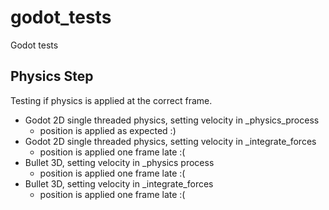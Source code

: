 # godot_tests
Godot tests

## Physics Step

Testing if physics is applied at the correct frame.

* Godot 2D single threaded physics, setting velocity in _physics_process
	* position is applied as expected :)
* Godot 2D single threaded physics, setting velocity in _integrate_forces
	* position is applied one frame late :(
* Bullet 3D, setting velocity in _physics process
	* position is applied one frame late :(
* Bullet 3D, setting velocity in _integrate_forces
	* position is applied one frame late :(
